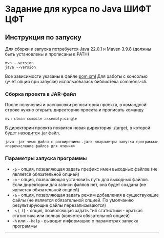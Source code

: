# Задание для курса по Java ШИФТ ЦФТ

## Инструкция по запуску
Для сборки и запуска потребуется Java 22.0.1 и Maven 3.9.8 (должны быть установлены и прописаны в PATH)
```
mvn --version
java --version
```

Все зависимости указаны в файле [pom.xml](https://github.com/SonaArta/FileFilteringUtility/blob/master/pom.xml) Для работы с консолью (учёт опций при запуске) использовалась библиотека commons-cli.

### Сборка проекта в JAR-файл
После получения и распаковки репозитория проекта, в командной строке нужно открыть директорию проекта и прописать команду
```
mvn clean compile assembly:single
```
В директории проекта появится новая директория ./target, в которой будет находится .jar файл.
```
java -jar <имя файла с расширением .jar> <параметры запуска программы> <перечисление файлов для чтения>
```
 
### Параметры запуска программы
+ ```-p``` - опция, позваляющая задать префикс имен выходных файлов (не является обязательной опцией)
+ ```-o``` - опция, позволяющая установить путь для выходных файлов. Если директории для записи файлов нет, она будет создана (не является обязательной опцией)
+ ```-a``` - опция, позволяющая задать режим добавления в существующие файлы (не является обязательной опцией. По умолчанию результирующие файлы перезаписываются)
+ ```-s``` (```-f```) - опция, позволяющая задать тип статистики - краткая статистика или полная (является обязательной опцией)
+ ```-h``` или ```--help``` - выводит информацию о параметрах запуска программы
---
